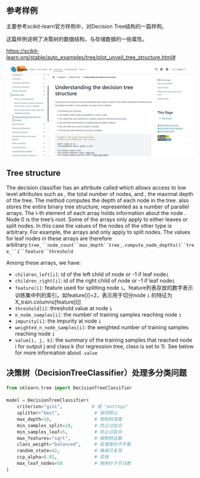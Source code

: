 ## 参考样例

主要参考scikit-learn官方样例中，对Decision Tree结构的一篇样例。

这篇样例说明了决策树的数据结构，与存储数据的一些属性。

https://scikit-learn.org/stable/auto_examples/tree/plot_unveil_tree_structure.html#

![image-20250210214055819](%E8%A1%A5%E5%85%85%E7%AC%94%E8%AE%B0.assets/image-20250210214055819.png)



## Tree structure

The decision classifier has an attribute called which allows access to low level attributes such as , the total number of nodes, and , the maximal depth of the tree. The method computes the depth of each node in the tree. also stores the entire binary tree structure, represented as a number of parallel arrays. The i-th element of each array holds information about the node . Node 0 is the tree’s root. Some of the arrays only apply to either leaves or split nodes. In this case the values of the nodes of the other type is arbitrary. For example, the arrays and only apply to split nodes. The values for leaf nodes in these arrays are therefore arbitrary.`tree_``node_count``max_depth``tree_.compute_node_depths()``tree_``i``feature``threshold`

Among these arrays, we have:

- `children_left[i]`: id of the left child of node or -1 if leaf node`i`
- `children_right[i]`: id of the right child of node or -1 if leaf node`i`
- `feature[i]`: feature used for splitting node `i`。feature列表存放的数字表示训练集中列的索引。如feature[i]=2，表示用于切分node `i` 的特征为X_train.columns[feature[i]]
- `threshold[i]`: threshold value at node `i`
- `n_node_samples[i]`: the number of training samples reaching node `i`
- `impurity[i]`: the impurity at node `i`
- `weighted_n_node_samples[i]`: the weighted number of training samples reaching node `i`
- `value[i, j, k]`: the summary of the training samples that reached node i for output j and class k (for regression tree, class is set to 1). See below for more information about .`value`



## 决策树（DecisionTreeClassifier）处理多分类问题

```python
from sklearn.tree import DecisionTreeClassifier

model = DecisionTreeClassifier(
    criterion="gini",           # 或 "entropy"
    splitter="best",             # 保持默认
    max_depth=10,                # 限制树深度
    min_samples_split=10,        # 防止过拟合
    min_samples_leaf=5,          # 防止过拟合
    max_features="sqrt",         # 限制特征数
    class_weight="balanced",     # 处理类别不平衡
    random_state=42,             # 确保可复现
    ccp_alpha=0.01,              # 剪枝
    max_leaf_nodes=50            # 限制叶子节点数
)
```


